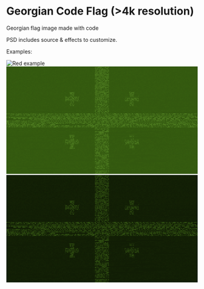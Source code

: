 # Georgian Code Flag (>4k resolution)
Georgian flag image made with code

PSD includes source & effects to customize.

Examples:

![Red example](/examples/GeoFlagRed.jpg?raw=true)
![Light Green example](/examples/GeoFlagLightGreen.png?raw=true)
![Dark Green  example](/examples/GeoFlagDarkGreen.png?raw=true)

